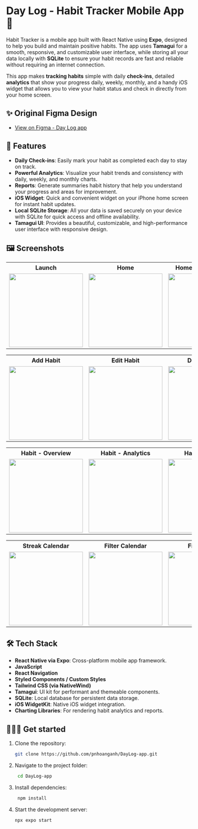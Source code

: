 # Day Log - Habit Tracker Mobile App 📝

Habit Tracker is a mobile app built with React Native using **Expo**, designed to help you build and maintain positive habits. The app uses **Tamagui** for a smooth, responsive, and customizable user interface, while storing all your data locally with **SQLite** to ensure your habit records are fast and reliable without requiring an internet connection.

This app makes **tracking habits** simple with daily **check-ins**, detailed **analytics** that show your progress daily, weekly, monthly, and a handy iOS widget that allows you to view your habit status and check in directly from your home screen.

## ✨ Original Figma Design

- [View on Figma - Day Log app](https://www.figma.com/design/miCl17ybPmfxa95vbMjSOc/Daylog-Mobile-App?node-id=0-1&t=n8b4Zq86fDGVpmXy-1)

## 📝 Features

- **Daily Check-ins**: Easily mark your habit as completed each day to stay on track.
- **Powerful Analytics**: Visualize your habit trends and consistency with daily, weekly, and monthly charts.
- **Reports**: Generate summaries habit history that help you understand your progress and areas for improvement.
- **iOS Widget**: Quick and convenient widget on your iPhone home screen for instant habit updates.
- **Local SQLite Storage**: All your data is saved securely on your device with SQLite for quick access and offline availability.
- **Tamagui UI**: Provides a beautiful, customizable, and high-performance user interface with responsive design.

## 🖼️ Screenshots

<table>
  <tr>
    <th>Launch</th>
    <th>Home</th>
    <th>Home - Empty Habit</th>
  </tr>
  <tr>
    <td><img src="./assets/images/screens/lauch.png" width="200"/></td>
    <td><img src="./assets/images/screens/home.png" width="200"/></td>
    <td><img src="./assets/images/screens/empty.png" width="200"/></td>
  </tr>
</table>

<table>
  <tr>
    <th>Add Habit</th>
    <th>Edit Habit</th>
    <th>Delete Habit</th>
  </tr>
  <tr>
    <td><img src="./assets/images/screens/add.png" width="200"/></td>
    <td><img src="./assets/images/screens/edit.png" width="200"/></td>
    <td><img src="./assets/images/screens/delete.png" width="200"/></td>
  </tr>
</table>

<table>
  <tr>
    <th>Habit - Overview</th>
    <th>Habit - Analytics</th>
    <th>Habit - Report</th>
  </tr>
  <tr>
    <td><img src="./assets/images/screens/overview.png" width="200"/></td>
    <td><img src="./assets/images/screens/analytics.png" width="200"/></td>
    <td><img src="./assets/images/screens/report.png" width="200"/></td>
  </tr>
</table>

<table>
  <tr>
    <th>Streak Calendar </th>
    <th>Filter Calendar </th>
    <th>Filter Result</th>
  </tr>
  <tr>
    <td><img src="./assets/images/screens/streak.png" width="200"/></td>
    <td><img src="./assets/images/screens/filcal.png" width="200"/></td>
    <td><img src="./assets/images/screens/filre.png" width="200"/></td>
  </tr>
</table>

## 🛠 Tech Stack

- **React Native via Expo**: Cross-platform mobile app framework.
- **JavaScript**
- **React Navigation**
- **Styled Components / Custom Styles**
- **Tailwind CSS (via NativeWind)**
- **Tamagui**: UI kit for performant and themeable components.
- **SQLite**: Local database for persistent data storage.
- **iOS WidgetKit**: Native iOS widget integration.
- **Charting Libraries**: For rendering habit analytics and reports.

## 👩🏻‍💻 Get started

1. Clone the repository:

   ```bash
   git clone https://github.com/pnhoanganh/DayLog-app.git
   ```

2. Navigate to the project folder:
   ```bash
    cd DayLog-app
   ```
3. Install dependencies:

   ```bash
    npm install
   ```

4. Start the development server:
   ```bash
   npx expo start
   ```

